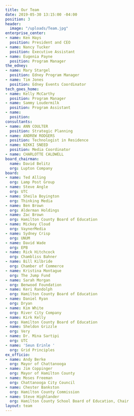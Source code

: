```yaml
---
title: Our Team
date: 2019-05-30 13:15:00 -04:00
position: 3
header:
  image: "/uploads/Team.jpg"
enterprise_center:
- name: Ken Hays
  position: President and CEO
- name: Nancy Tucker
  position: Executive Assistant
- name: Eugenia Payne
  position: Program Manager
the_edney:
- name: Mary Stargel
  position: Edney Program Manager
- name: Tim Jones
  position: Edney Events Coordinator
tech_goes_home:
- name: Kelly McCarthy
  position: Program Manager
- name: Sammy Loudermilk
  position: Program Assistant
- name: 
  position: 
consultants:
- name: ANN COULTER
  position: Strategic Planning
- name: ANDREW RODGERS
  position: Technologist in Residence
- name: NIKKI SNEED
  position: Media Coordinator
- name: CHARLOTTE CALDWELL
board_chairman:
  name: David Belitz
  org: Lupton Company
board:
- name: Ted Alling
  org: Lamp Post Group
- name: Steve Angle
  org: UTC
- name: Sheila Boyington
  org: Thinking Media
- name: Ben Brown
  org: Alderman Holdings
- name: Zac Brown
  org: Hamilton County Board of Education
- name: Mickey Cloud
  org: VaynerMedia
- name: Sydney Crisp
  org: UNUM
- name: David Wade
  org: EPB
- name: Rick Hitchcock
  org: Chambliss Bahner
- name: Bill Kilbride
  org: Chamber of Commerce
- name: Kristina Montague
  org: The Jump Fund
- name: Sarah Morgan
  org: Benwood Foundation
- name: Keri Randolph
  org: Hamilton County Board of Education
- name: Daniel Ryan
  org: Dryan
- name: Kim White
  org: River City Company
- name: Kirk Kelly
  org: Hamilton County Board of Education
- name: Sheldon Grizzle
  org: Very
- name: Dr. Mina Sartipi
  org: UTC
- name: 'Seun Erinle '
  org: Grid Principles
ex_officio:
- name: Andy Berke
  org: Mayor of Chattanooga
- name: Jim Coppinger
  org: Mayor of Hamilton County
- name: Moses Freeman
  org: Chattanooga City Council
- name: Chester Bankston
  org: Hamilton County Commission
- name: Steve Highlander
  org: Hamilton County School Board of Education, Chair
layout: team
---
```


